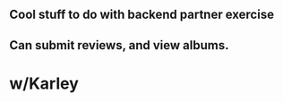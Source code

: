 ## Cool stuff to do with backend partner exercise

## Can submit reviews, and view albums.


# w/Karley